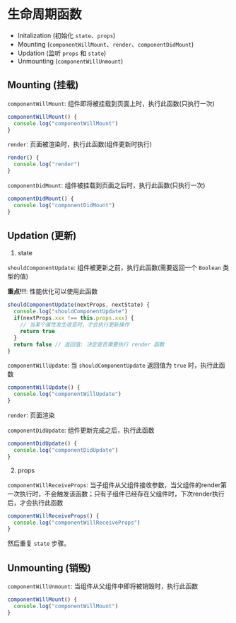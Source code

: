 # 生命周期函数


- Initalization (初始化 `state`、`props`)
- Mounting (`componentWillMount`、`render`、`componentDidMount`)
- Updation (监听 `props` 和 `state`)
- Unmounting (`componentWillUnmount`)

## Mounting (挂载)

`componentWillMount`: 组件即将被挂载到页面上时，执行此函数(只执行一次)
```js
componentWillMount() {
  console.log("componentWillMount")
}
```
`render`: 页面被渲染时，执行此函数(组件更新时执行)
```js
render() {
  console.log("render")
}
```
`componentDidMount`: 组件被挂载到页面之后时，执行此函数(只执行一次)
```js
componentDidMount() {
  console.log("componentDidMount")
}
```

## Updation (更新)

1. state

`shouldComponentUpdate`: 组件被更新之前，执行此函数(需要返回一个 `Boolean` 类型的值)

**重点!!!**: 性能优化可以使用此函数

```js
shouldComponentUpdate(nextProps, nextState) {
  console.log("shouldComponentUpdate")
  if(nextProps.xxx !== this.props.xxx) {
    // 当某个属性发生改变时，才会执行更新操作
    return true
  }
  return false // 返回值: 决定是否需要执行 render 函数
}
```

`componentWillUpdate`: 当 `shouldComponentUpdate` 返回值为 `true` 时，执行此函数
```js
componentWillUpdate() {
  console.log("componentWillUpdate")
}
```

`render`: 页面渲染

`componentDidUpdate`: 组件更新完成之后，执行此函数
```js
componentDidUpdate() {
  console.log("componentDidUpdate")
}
```


2. props

`componentWillReceiveProps`: 当子组件从父组件接收参数，当父组件的render第一次执行时，不会触发该函数；只有子组件已经存在父组件时，下次render执行后，才会执行此函数
```js
componentWillReceiveProps() {
  console.log("componentWillReceiveProps")
}
```

然后重复 `state` 步骤。


## Unmounting (销毁)

`componentWillUnmount`: 当组件从父组件中即将被销毁时，执行此函数

```js
componentWillMount() {
  console.log("componentWillMount")
}
```
